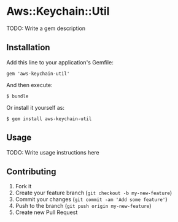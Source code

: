 # Aws::Keychain::Util

TODO: Write a gem description

## Installation

Add this line to your application's Gemfile:

    gem 'aws-keychain-util'

And then execute:

    $ bundle

Or install it yourself as:

    $ gem install aws-keychain-util

## Usage

TODO: Write usage instructions here

## Contributing

1. Fork it
2. Create your feature branch (`git checkout -b my-new-feature`)
3. Commit your changes (`git commit -am 'Add some feature'`)
4. Push to the branch (`git push origin my-new-feature`)
5. Create new Pull Request
